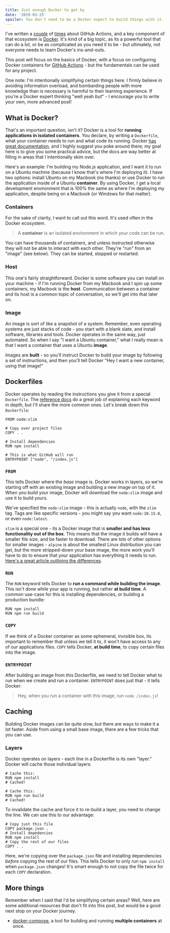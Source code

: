 ```yaml
---
title: Just enough Docker to get by
date: '2019-03-25'
spoiler: You don't need to be a Docker expert to build things with it.
---
```


I've written a [couple](../building-github-actions-in-node) of [times](../use-github-actions-for-ci) about GitHub Actions, and a key component of that ecosystem is [Docker](https://docker.com). It's kind of a big topic, as its a powerful tool that can do a lot, or be as complicated as you need it to be - but ultimately, not everyone needs to learn Docker's ins-and-outs.

This post will focus on the basics of Docker, with a focus on configuring Docker containers for [GitHub Actions](https://github.com/features/actions) - but the fundamentals can be used for any project.

One note: I'm intentionally simplifying certain things here. I firmly believe in avoiding information overload, and bombarding people with more knowledge than is necessary is harmful to their learning experience. If you're a Docker expert thinking "well yeah _but_" - I encourage you to write your own, more advanced post!

## What is Docker?

That's an important question, isn't it? Docker is a tool for **running applications in isolated containers**. You declare, by writing a `Dockerfile`, what your container needs to run and what code its running. Docker [has great documentation](https://docs.docker.com), and I highly suggest you poke around there; my goal here is to give you some practical advice, but the docs are way better at filling in areas that I intentionally skim over.

Here's an example: I'm building my Node.js application, and I want it to run on a Ubuntu machine (because I know that's where I'm deploying it). I have two options: install Ubuntu on my Macbook (no thanks) or use Docker to run the application inside of a Ubuntu **container**. By using Docker, I get a local development environment that is 100% the same as where I'm deploying my application, despite being on a Macbook (or Windows for that matter).

### Containers

For the sake of clarity, I want to call out this word. It's used often in the Docker ecosystem.

> A **container** is an isolated environment in which your code can be run.

You can have thousands of containers, and unless instructed otherwise they will not be able to interact with each other. They're "run" from an "image" (see below). They can be started, stopped or restarted.

### Host

This one's fairly straightforward. Docker is some software you can install on your machine - if I'm running Docker from my Macbook and I spin up some containers, my Macbook is the **host**. Communication between a container and its host is a common topic of conversation, so we'll get into that later on.

### Image

An image is sort of like a snapshot of a system. Remember, even operating systems are just stacks of code - you start with a blank slate, and install software, libraries and tools. Docker operates in the same way, just automated. So when I say "I want a Ubuntu container," what I really mean is that I want a container that uses a Ubuntu **image**.

Images are **built** - so you'll instruct Docker to build your image by following a set of instructions, and then you'll tell Docker "Hey I want a new container, using that image!"

## Dockerfiles

Docker operates by reading the instructions you give it from a special `Dockerfile`. The [reference docs](https://docs.docker.com/engine/reference/builder/) do a great job of explaining each keyword in depth, but I'll share the more common ones. Let's break down this `Dockerfile`:

```docker
FROM node:slim

# Copy over project files
COPY . .

# Install dependencies
RUN npm install

# This is what GitHub will run
ENTRYPOINT ["node", "/index.js"]
```

### `FROM`

This tells Docker where the _base_ image is. Docker works in layers, so we're starting off with an existing image and building a new image on top of it. When you build your image, Docker will download the `node:slim` image and use it to build yours.

We've specified the `node:slim` image - this is actually `node`, with the `slim` tag. Tags are like specific versions - you might say you want `node:10.15.0`, or even `node:latest`.

`slim` is a special one - its a Docker image that is **smaller and has less functionality out of the box**. This means that the image it builds will have a smaller file size, and be faster to download. There are lots of other options for smaller images - `alpine` is about the smallest Linux distribution you can get, but the more stripped-down your base image, the more work you'll have to do to ensure that your application has everything it needs to run. [Here's a great article outlining the differences](https://derickbailey.com/2017/03/09/selecting-a-node-js-image-for-docker/).

### `RUN`

The `RUN` keyword tells Docker to **run a command while building the image**. This isn't done while your app is running, but rather **at build time**. A common use-case for this is installing dependencies, or building a production bundle:

```docker
RUN npm install
RUN npm run build
```

### `COPY`

If we think of a Docker container as some ephemeral, invisible box, its important to remember that unless we tell it to, it won't have access to any of our applications files. `COPY` tells Docker, **at build time**, to copy certain files into the image.

### `ENTRYPOINT`

After building an image from this Dockerfile, we need to tell Docker what to run when we create and run a container. `ENTRYPOINT` does just that - it tells Docker:

> Hey, when you run a container with this image, run `node /index.js`!

## Caching

Building Docker images can be quite slow, but there are ways to make it a lot faster. Aside from using a small base image, there are a few tricks that you can use.

### Layers

Docker operates on layers - each line in a Dockerfile is its own "layer." Docker will cache those individual layers:

```docker
# Cache this:
RUN npm install
# Cached!

# Cache this:
RUN npm run build
# Cached!
```

To invalidate the cache and force it to re-build a layer, you need to change the line. We can use this to our advantage:

```docker
# Copy just this file
COPY package.json .
# Install depedencies
RUN npm install
# Copy the rest of our files
COPY . .
```

Here, we're copying over the `package.json` file and installing dependencies _before_ copying the rest of our files. This tells Docker to only run `npm install` when `package.json` changes! It's smart enough to not copy the file twice for each `COPY` declaration.

## More things

Remember when I said that I'd be simplifying certain areas? Well, here are some additional resources that don't fit into this post, but would be a good next stop on your Docker journey.

* [docker-compose](https://docs.docker.com/compose/), a tool for building and running **multiple containers** at once.
